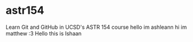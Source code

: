 # astr154
Learn Git and GitHub in UCSD's ASTR 154 course
hello im ashleann
hi im matthew :3
Hello this is Ishaan
